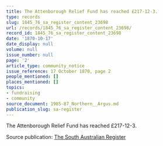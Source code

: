 ```yaml
---
title: The Attenborough Relief Fund has reached £217-12-3.
type: records
slug: 1845_76_sa_register_content_23698
url: /records/1845_76_sa_register_content_23698/
record_id: 1845_76_sa_register_content_23698
date: '1870-10-17'
date_display: null
volume: null
issue_number: null
page: '2'
article_type: community_notice
issue_reference: 17 October 1870, page 2
people_mentioned: []
places_mentioned: []
topics:
- fundraising
- community
source_document: 1985-87_Northern__Argus.md
publication_slug: sa-register
---
```


The Attenborough Relief Fund has reached £217-12-3.

Source publication: [The South Australian Register](/publications/sa-register/)
